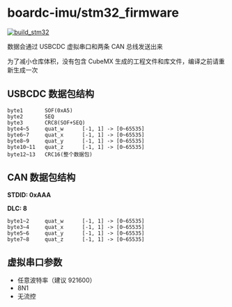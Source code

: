 # boardc-imu/stm32_firmware

[![build_stm32](https://github.com/IRobot-EC-2024/boardc-imu/actions/workflows/build_stm32.yml/badge.svg)](https://github.com/IRobot-EC-2024/boardc-imu/actions/workflows/build_stm32.yml)

数据会通过 USBCDC 虚拟串口和两条 CAN 总线发送出来

为了减小仓库体积，没有包含 CubeMX 生成的工程文件和库文件，编译之前请重新生成一次

## USBCDC 数据包结构

```
byte1       SOF(0xA5)
byte2       SEQ
byte3       CRC8(SOF+SEQ)
byte4~5     quat_w      [-1, 1] -> [0~65535]
byte6~7     quat_x      [-1, 1] -> [0~65535]
byte8~9     quat_y      [-1, 1] -> [0~65535]
byte10~11   quat_z      [-1, 1] -> [0~65535]
byte12~13   CRC16(整个数据包)
```

## CAN 数据包结构

**STDID: 0xAAA**

**DLC: 8**

```
byte1~2     quat_w      [-1, 1] -> [0~65535]
byte3~4     quat_x      [-1, 1] -> [0~65535]
byte5~6     quat_y      [-1, 1] -> [0~65535]
byte7~8     quat_z      [-1, 1] -> [0~65535]
```

## 虚拟串口参数

- 任意波特率（建议 921600）
- 8N1
- 无流控
